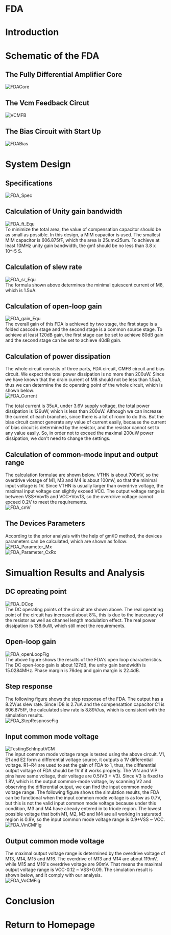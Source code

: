 # FDA

# Introduction

# Schematic of the FDA

## The Fully Differential Amplifier Core
![FDACore](img/FDACore.jpg)   

## The Vcm Feedback Circut
![VCMFB](img/VCMFB.jpg)   

## The Bias Circuit with Start Up
![FDABias](img/FDABias.jpg)   

# System Design

## Specifications
![FDA_Spec](img/FDA_Spec.jpg)  

## Calculation of Unity gain bandwidth
![FDA_ft_Equ](img/FDA_ft_Equ.jpg)  
To minimize the total area, the value of compensation capacitor should be as small as possible. In this design, a MIM capacitor is used. The smallest MIM capacitor is 606.875fF, which the area is 25umx25um. To achieve at least 10MHz unity gain bandwidth, the gm1 should be no less than 3.8 x 10^-5 S.   

## Calculation of slew rate
![FDA_sr_Equ](img/FDA_sr_Equ.jpg)  
The formula shown above determines the minimal quiescent current of M8, which is 1.5uA.   

## Calculation of open-loop gain
![FDA_gain_Equ](img/FDA_gain_Equ.jpg)  
The overall gain of this FDA is achieved by two stage, the first stage is a folded cascode stage and the second stage is a common source stage. To achieve at least 120dB gain, the first stage can be set to achieve 80dB gain and the second stage can be set to achieve 40dB gain.   

## Calculation of power dissipation
The whole circuit consists of three parts, FDA circuit, CMFB circuit and bias circuit. We expect the total power dissipation is no more than 200uW. Since we have known that the drain current of M8 should not be less than 1.5uA, thus we can determine the dc operating point of the whole circuit, which is shown below:   
![FDA_Current](img/FDA_Current.jpg)  

The total current is 35uA, under 3.6V supply voltage, the total power dissipation is 126uW, which is less than 200uW. Although we can increase the current of each branches, since there is a lot of room to do this. But the bias circuit cannot generate any value of current easily, because the current of bias circuit is determined by the resistor, and the resistor cannot set to any value easily. So, in order not to exceed the maximal 200uW power dissipation, we don't need to change the settings.   

## Calculation of common-mode input and output range
The calculation formulae are shown below. VTHN is about 700mV, so the overdrive vlotage of M1, M3 and M4 is about 100mV, so that the minimal input voltage is 1V. Since VTHN is usually larger than overdrive voltage, the maximal input voltage can slightly exceed VCC. The output voltage range is between VSS+Vov15 and VCC+Vov13, so the overdrive voltage cannot exceed 0.2V to meet the requirements.   
![FDA_cmV](img/FDA_cmV.jpg)  

## The Devices Parameters
According to the prior analysis with the help of gm/ID method, the devices parameters can be calculated, which are shown as follow:   
![FDA_Parameter_Mx](img/FDA_Parameter_Mx.jpg)  
![FDA_Parameter_CxRx](img/FDA_Parameter_CxRx.jpg)  

# Simualtion Results and Analysis

## DC opreating point
![FDA_DCop](img/FDA_DCop.jpg)  
The DC operating points of the circuit are shown above. The real operating point of the circuit has increased about 8%, this is due to the inaccuracy of the resistor as well as channel length modulation effect. The real power dissipation is 138.6uW, which still meet the requirements.    

## Open-loop gain
![FDA_openLoopFig](img/FDA_openLoopFig.png)  
The above figure shows the results of the FDA's open loop characteristics. The DC open-loop gain is about 127dB, the unity gain bandwidth is 15.0284MHz. Phase margin is 76deg and gain margin is 22.4dB.   

## Step response
The following figure shows the step response of the FDA. The output has a 8.2V/us slew rate. Since ID8 is 2.7uA and the compensattion capacitor C1 is 606.875fF, the calculated slew rate is 8.89V/us, which is consistent with the simulation results.   
![FDA_StepRespnoseFig](img/FDA_StepRespnoseFig.png)  

## Input common mode voltage
![TestingSchInputVCM](img/InputVCMTesting.png)  
The input common mode voltage range is tested using the above circuit. V1, E1 and E2 form a differential voltage source, it outputs a 1V differential voltage. R1~R4 are used to set the gain of FDA to 1, thus, the differential output voltage of FDA should be 1V if it works properly. The VIN and VIP pins have same voltage, their voltage are 0.5(V3 + V3). Since V3 is fixed to 1.8V, which is the output common-mode voltage, by scanning V2 and observing the differential output, we can find the input common mode voltage range. The following figure shows the simulation results, the FDA can be functional when the input common mode voltage is as low as 0.7V, but this is not the valid input common mode voltage because under this condition, M3 and M4 have already entered in to triode region. The lowest possible voltage that both M1, M2, M3 and M4 are all working in saturated region is 0.9V, so the input common mode voltage range is 0.9+VSS ~ VCC.   
![FDA_VinCMFig](img/FDA_VinCMFig.png)  

## Output common mode voltage
The maximal output voltage range is determined by the overdrive voltage of M13, M14, M15 and M16. The overdrive of M13 and M14 are about 119mV, while M15 and M16's overdrive voltage are 90mV. That means the maximal output voltage range is VCC-0.12 ~ VSS+0.09. The simulation result is shown below, and it comply with our analysis.   
![FDA_VoCMFig](img/FDA_VoCMFig.png)   

# Conclusion

# Return to Homepage
